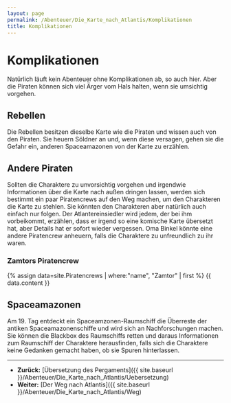```yaml
---
layout: page
permalink: /Abenteuer/Die_Karte_nach_Atlantis/Komplikationen
title: Komplikationen
---
```


# Komplikationen

Natürlich läuft kein Abenteuer ohne Komplikationen ab, so auch hier. Aber die Piraten können sich viel Ärger vom Hals halten, wenn sie umsichtig vorgehen.

## Rebellen

Die Rebellen besitzen dieselbe Karte wie die Piraten und wissen auch von den Piraten. Sie heuern Söldner an und, wenn diese versagen, gehen sie die Gefahr ein, anderen Spaceamazonen von der Karte zu erzählen.

## Andere Piraten

Sollten die Charaktere zu unvorsichtig vorgehen und irgendwie Informationen über die Karte nach außen dringen lassen, werden sich bestimmt ein paar Piratencrews auf den Weg machen, um den Charakteren die Karte zu stehlen. Sie könnten den Charakteren aber natürlich auch einfach nur folgen. Der Atlantereinsiedler wird jedem, der bei ihm vorbeikommt, erzählen, dass er irgend so eine komische Karte übersetzt hat, aber Details hat er sofort wieder vergessen. Oma Binkel könnte eine andere Piratencrew anheuern, falls die Charaktere zu unfreundlich zu ihr waren.

### Zamtors Piratencrew

{% assign data=site.Piratencrews | where:"name", "Zamtor" | first %}
{{ data.content }}

## Spaceamazonen

Am 19. Tag entdeckt ein Spaceamzonen-Raumschiff die Überreste der antiken Spaceamazonenschiffe und wird sich an Nachforschungen machen. Sie können die Blackbox des Raumschiffs retten und daraus Informationen zum Raumschiff der Charaktere herausfinden, falls sich die Charaktere keine Gedanken gemacht haben, ob sie Spuren hinterlassen.

***

- **Zurück:** [Übersetzung des Pergaments]({{ site.baseurl }}/Abenteuer/Die_Karte_nach_Atlantis/Uebersetzung)
- **Weiter:** [Der Weg nach Atlantis]({{ site.baseurl }}/Abenteuer/Die_Karte_nach_Atlantis/Weg)
